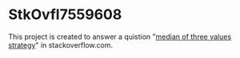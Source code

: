 # StkOvfl7559608
This project is created to answer a quistion
"[median of three values strategy](http://stackoverflow.com/questions/7559608/median-of-three-values-strategy)"
in stackoverflow.com.
